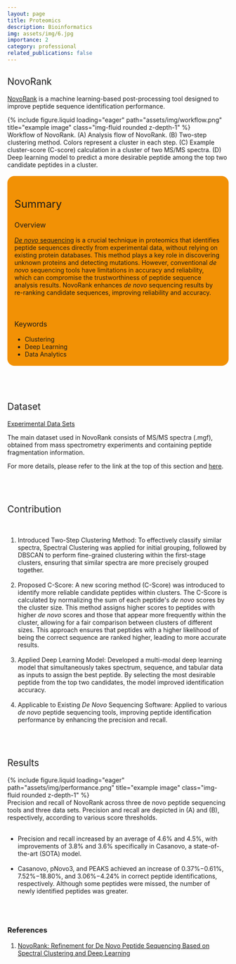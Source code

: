 ```yaml
---
layout: page
title: Proteomics
description: Bioinformatics
img: assets/img/6.jpg
importance: 2
category: professional
related_publications: false
---
```


<style>
    :root {
        --summary-background-color: #f29105; /* 기본 모드 배경색 */
    }

    html[data-theme="dark"] {
        --summary-background-color: var(--global-hover-color); /* 다크 모드 배경색 */
    }

    .summary-container {
        background-color: var(--summary-background-color);
        padding: 1rem 1rem 0.25rem 1rem;
        border-radius: 1rem;
    }
</style>

<h2 style="font-weight: 400;">NovoRank</h2>
<p>
    <a href="https://github.com/jangho721/NovoRank">NovoRank</a> is a machine learning-based post-processing tool designed to improve peptide sequence identification performance.
</p>

<div class="row justify-content-center text-center">
    <div class="col-sm mt-3 mt-md-0" style="max-width: 700px;">
        {% include figure.liquid loading="eager" path="assets/img/workflow.png" title="example image" class="img-fluid rounded z-depth-1" %}
    </div>
</div>

<div class="caption" style="text-align: left;">
    Workflow of NovoRank. (A) Analysis flow of NovoRank. (B) Two-step clustering method. Colors represent a cluster in each step. (C)
Example cluster-score (C-score) calculation in a cluster of two MS/MS spectra. (D) Deep learning model to predict a more desirable peptide
among the top two candidate peptides in a cluster.
</div>
<br>

<!-- Summary 부분을 summary-container 클래스로 감쌈 -->
<div class="summary-container">
    <h2 style="font-weight: 400; font-size: 1.5rem;">Summary</h2>
    <h3 style="font-weight: 400; font-size: 1rem;">Overview</h3>
    <p>
        <u><em>De novo</em> sequencing</u> is a crucial technique in proteomics that identifies peptide sequences directly from experimental data, without relying on existing protein databases. This method plays a key role in discovering unknown proteins and detecting mutations. However, conventional <em>de novo</em> sequencing tools have limitations in accuracy and reliability, which can compromise the trustworthiness of peptide sequence analysis results. <strong style="font-weight: 400;">NovoRank</strong> enhances <em>de novo</em> sequencing results by re-ranking candidate sequences, improving reliability and accuracy.
    </p>
    <br>
    <h3 style="font-weight: 400; font-size: 1rem;">Keywords</h3>
    <ul>
        <li>Clustering</li>
        <li>Deep Learning</li>
        <li>Data Analytics</li>
    </ul>
</div>
<br>
<br>
<br>

<h2 style="font-weight: 400;">Dataset</h2>
<p>
    <a href="https://zenodo.org/records/14046459">Experimental Data Sets</a>
</p>
<p>
    The main dataset used in NovoRank consists of MS/MS spectra (.mgf), obtained from mass spectrometry experiments and containing peptide fragmentation information.
</p>
<p>
    For more details, please refer to the link at the top of this section and <a href="https://github.com/jangho721/NovoRank/tree/main/data">here</a>.
</p>
<br>
<br>

<h2 style="font-weight: 400;">Contribution</h2>
<br>

<ol>
    <li><strong style="font-weight: 400;">Introduced Two-Step Clustering Method</strong>: To effectively classify similar spectra, Spectral Clustering was applied for initial grouping, followed by DBSCAN to perform fine-grained clustering within the first-stage clusters, ensuring that similar spectra are more precisely grouped together.</li>
    <br>
    <li><strong style="font-weight: 400;">Proposed C-Score</strong>: A new scoring method (C-Score) was introduced to identify more reliable candidate peptides within clusters. The C-Score is calculated by normalizing the sum of each peptide's <em>de novo</em> scores by the cluster size. This method assigns higher scores to peptides with higher <em>de novo</em> scores and those that appear more frequently within the cluster, allowing for a fair comparison between clusters of different sizes. This approach ensures that peptides with a higher likelihood of being the correct sequence are ranked higher, leading to more accurate results.</li>
    <br>
    <li><strong style="font-weight: 400;">Applied Deep Learning Model</strong>: Developed a multi-modal deep learning model that simultaneously takes spectrum, sequence, and tabular data as inputs to assign the best peptide. By selecting the most desirable peptide from the top two candidates, the model improved identification accuracy.</li>
    <br>
    <li><strong style="font-weight: 400;">Applicable to Existing <em>De Novo</em> Sequencing Software</strong>: Applied to various <em>de novo</em> peptide sequencing tools, improving peptide identification performance by enhancing the precision and recall.</li>
</ol>
<br>
<br>

<h2 style="font-weight: 400;">Results</h2>

<div class="row justify-content-center text-center">
    <div class="col-sm mt-3 mt-md-0" style="max-width: 800px;">
        {% include figure.liquid loading="eager" path="assets/img/performance.png" title="example image" class="img-fluid rounded z-depth-1" %}
    </div>
</div>

<div class="caption" style="text-align: left;">
    Precision and recall of NovoRank across three de novo peptide sequencing tools and three data sets. Precision and recall are depicted in (A) and (B), respectively, according to various score thresholds.
</div>
<br>

<ul>
    <li>Precision and recall increased by an average of 4.6% and 4.5%, with improvements of 3.8% and 3.6% specifically in Casanovo, a state-of-the-art (SOTA) model.
    </li>
    <br>
    <li>Casanovo, pNovo3, and PEAKS achieved an increase of 0.37%−0.61%, 7.52%−18.80%, and 3.06%−4.24% in correct peptide identifications, respectively. Although some peptides were missed, the number of newly identified peptides was greater.
    </li>
</ul>
<br>
<br>

<section>
    <h3>References</h3>
        <ol>
            <li><a href="https://jangho721.github.io/assets/pdf/MS_NovoRank_JPR2024.pdf">NovoRank: Refinement for De Novo Peptide Sequencing Based on Spectral Clustering and Deep Learning
</a></li>
        </ol>
</section>
